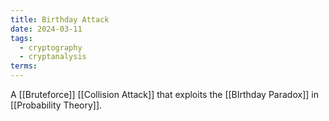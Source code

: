 ```yaml
---
title: Birthday Attack
date: 2024-03-11
tags:
  - cryptography
  - cryptanalysis
terms:
---
```


A [[Bruteforce]] [[Collision Attack]] that exploits the [[BIrthday Paradox]] in [[Probability Theory]].

